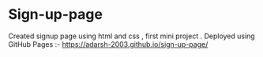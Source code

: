 # Sign-up-page
Created signup page using html and css , first mini project .
Deployed using GitHub Pages :- https://adarsh-2003.github.io/sign-up-page/
